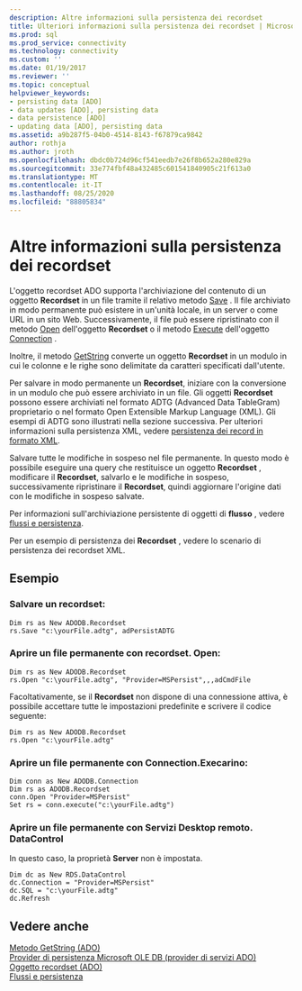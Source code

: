 ```yaml
---
description: Altre informazioni sulla persistenza dei recordset
title: Ulteriori informazioni sulla persistenza dei recordset | Microsoft Docs
ms.prod: sql
ms.prod_service: connectivity
ms.technology: connectivity
ms.custom: ''
ms.date: 01/19/2017
ms.reviewer: ''
ms.topic: conceptual
helpviewer_keywords:
- persisting data [ADO]
- data updates [ADO], persisting data
- data persistence [ADO]
- updating data [ADO], persisting data
ms.assetid: a9b287f5-04b0-4514-8143-f67879ca9842
author: rothja
ms.author: jroth
ms.openlocfilehash: dbdc0b724d96cf541eedb7e26f8b652a280e829a
ms.sourcegitcommit: 33e774fbf48a432485c601541840905c21f613a0
ms.translationtype: MT
ms.contentlocale: it-IT
ms.lasthandoff: 08/25/2020
ms.locfileid: "88805834"
---
```

# <a name="more-about-recordset-persistence"></a>Altre informazioni sulla persistenza dei recordset
L'oggetto recordset ADO supporta l'archiviazione del contenuto di un oggetto **Recordset** in un file tramite il relativo metodo [Save](../../reference/ado-api/save-method.md) . Il file archiviato in modo permanente può esistere in un'unità locale, in un server o come URL in un sito Web. Successivamente, il file può essere ripristinato con il metodo [Open](../../reference/ado-api/open-method-ado-recordset.md) dell'oggetto **Recordset** o il metodo [Execute](../../reference/ado-api/execute-method-ado-connection.md) dell'oggetto [Connection](../../reference/ado-api/connection-object-ado.md) .  
  
 Inoltre, il metodo [GetString](../../reference/ado-api/getstring-method-ado.md) converte un oggetto **Recordset** in un modulo in cui le colonne e le righe sono delimitate da caratteri specificati dall'utente.  
  
 Per salvare in modo permanente un **Recordset**, iniziare con la conversione in un modulo che può essere archiviato in un file. Gli oggetti **Recordset** possono essere archiviati nel formato ADTG (Advanced Data TableGram) proprietario o nel formato Open Extensible Markup Language (XML). Gli esempi di ADTG sono illustrati nella sezione successiva. Per ulteriori informazioni sulla persistenza XML, vedere [persistenza dei record in formato XML](./persisting-records-in-xml-format.md).  
  
 Salvare tutte le modifiche in sospeso nel file permanente. In questo modo è possibile eseguire una query che restituisce un oggetto **Recordset** , modificare il **Recordset**, salvarlo e le modifiche in sospeso, successivamente ripristinare il **Recordset**, quindi aggiornare l'origine dati con le modifiche in sospeso salvate.  
  
 Per informazioni sull'archiviazione persistente di oggetti di **flusso** , vedere [flussi e persistenza](./streams-and-persistence.md).  
  
 Per un esempio di persistenza dei **Recordset** , vedere lo scenario di persistenza dei recordset XML.  
  
## <a name="example"></a>Esempio  
  
### <a name="save-a-recordset"></a>Salvare un recordset:  
  
```  
Dim rs as New ADODB.Recordset  
rs.Save "c:\yourFile.adtg", adPersistADTG  
```  
  
### <a name="open-a-persisted-file-with-recordsetopen"></a>Aprire un file permanente con recordset. Open:  
  
```  
Dim rs as New ADODB.Recordset  
rs.Open "c:\yourFile.adtg", "Provider=MSPersist",,,adCmdFile  
```  
  
 Facoltativamente, se il **Recordset** non dispone di una connessione attiva, è possibile accettare tutte le impostazioni predefinite e scrivere il codice seguente:  
  
```  
Dim rs as New ADODB.Recordset  
rs.Open "c:\yourFile.adtg"  
```  
  
### <a name="open-a-persisted-file-with-connectionexecute"></a>Aprire un file permanente con Connection.Execarino:  
  
```  
Dim conn as New ADODB.Connection  
Dim rs as ADODB.Recordset  
conn.Open "Provider=MSPersist"  
Set rs = conn.execute("c:\yourFile.adtg")  
```  
  
### <a name="open-a-persisted-file-with-rdsdatacontrol"></a>Aprire un file permanente con Servizi Desktop remoto. DataControl  
 In questo caso, la proprietà **Server** non è impostata.  
  
```  
Dim dc as New RDS.DataControl  
dc.Connection = "Provider=MSPersist"  
dc.SQL = "c:\yourFile.adtg"  
dc.Refresh  
```  
  
## <a name="see-also"></a>Vedere anche  
 [Metodo GetString (ADO)](../../reference/ado-api/getstring-method-ado.md)   
 [Provider di persistenza Microsoft OLE DB (provider di servizi ADO)](../appendixes/microsoft-ole-db-persistence-provider-ado-service-provider.md)   
 [Oggetto recordset (ADO)](../../reference/ado-api/recordset-object-ado.md)   
 [Flussi e persistenza](./streams-and-persistence.md)